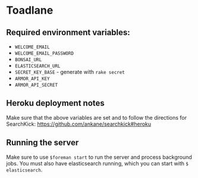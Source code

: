 # Toadlane

## Required environment variables:

- `WELCOME_EMAIL`
- `WELCOME_EMAIL_PASSWORD`
- `BONSAI_URL`
- `ELASTICSEARCH_URL`
- `SECRET_KEY_BASE` - generate with `rake secret`
- `ARMOR_API_KEY`
- `ARMOR_API_SECRET`

## Heroku deployment notes

Make sure that the above variables are set and to follow the directions for SearchKick: https://github.com/ankane/searchkick#heroku

## Running the server

Make sure to use `$foreman start` to run the server and process background jobs. You must also have elasticsearch running, which you can start with `$ elasticsearch`.
